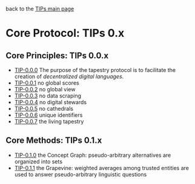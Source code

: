 back to the [TIPs main page](..)

Core Protocol: TIPs 0.x
=====

## Core Principles: TIPs 0.0.x
- [TIP-0.0.0](purpose.md) The purpose of the tapestry protocol is to facilitate the creation of *decentralized digital languages*.
- [TIP-0.0.1](principleOfRelativity.md) no global scores
- [TIP-0.0.2](noGlobalView.md) no global view
- [TIP-0.0.3](explicitAttestations.md) no data scraping
- [TIP-0.0.4](noStewards.md) no digital stewards
- [TIP-0.0.5](minimizePseudoArbitraryChoices.md) no cathedrals
- [TIP-0.0.6](uniqueIdentifiers.md) unique identifiers
- [TIP-0.0.7](livingTapestry.md) the living tapestry

## Core Methods: TIPs 0.1.x
- [TIP-0.1.0](conceptGraph.md) the Concept Graph: pseudo-arbitrary alternatives are organized into sets
- [TIP-0.1.1](grapevine.md) the Grapevine: weighted averages among trusted entities are used to answer pseudo-arbitrary linguistic questions

